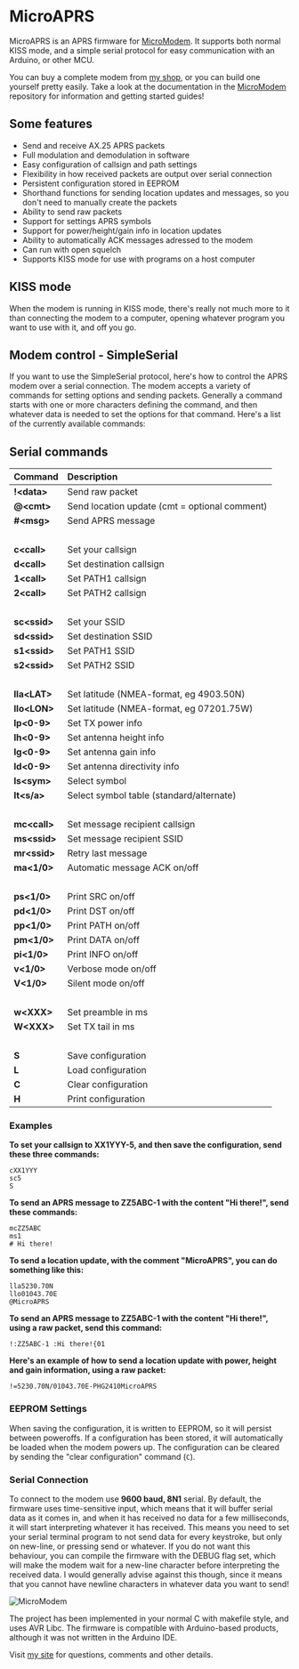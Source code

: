 MicroAPRS
==========

MicroAPRS is an APRS firmware for [MicroModem](http://unsigned.io/micromodem). It supports both normal KISS mode, and a simple serial protocol for easy communication with an Arduino, or other MCU.

You can buy a complete modem from [my shop](http://unsigned.io/shop), or you can build one yourself pretty easily. Take a look at the documentation in the [MicroModem](https://github.com/markqvist/MicroModem) repository for information and getting started guides!

## Some features

- Send and receive AX.25 APRS packets
- Full modulation and demodulation in software
- Easy configuration of callsign and path settings
- Flexibility in how received packets are output over serial connection
- Persistent configuration stored in EEPROM
- Shorthand functions for sending location updates and messages, so you don't need to manually create the packets
- Ability to send raw packets
- Support for settings APRS symbols
- Support for power/height/gain info in location updates
- Ability to automatically ACK messages adressed to the modem
- Can run with open squelch
- Supports KISS mode for use with programs on a host computer

## KISS mode

When the modem is running in KISS mode, there's really not much more to it than connecting the modem to a computer, opening whatever program you want to use with it, and off you go.

## Modem control - SimpleSerial

If you want to use the SimpleSerial protocol, here's how to control the APRS modem over a serial connection. The modem accepts a variety of commands for setting options and sending packets. Generally a command starts with one or more characters defining the command, and then whatever data is needed to set the options for that command. Here's a list of the currently available commands:

## Serial commands

Command | Description
--- | :---
__!\<data>__  | Send raw packet
__@\<cmt>__ | Send location update (cmt = optional comment)
__#\<msg>__ | Send APRS message
&nbsp; | &nbsp;
__c\<call>__ |  Set your callsign
__d\<call>__ |  Set destination callsign
__1\<call>__ |  Set PATH1 callsign
__2\<call>__ |  Set PATH2 callsign
&nbsp; | &nbsp;
__sc\<ssid>__ | Set your SSID
__sd\<ssid>__ | Set destination SSID
__s1\<ssid>__ | Set PATH1 SSID
__s2\<ssid>__ | Set PATH2 SSID
&nbsp; | &nbsp;
__lla\<LAT>__ | Set latitude (NMEA-format, eg 4903.50N)
__llo\<LON>__ | Set latitude (NMEA-format, eg 07201.75W)
__lp\<0-9>__  | Set TX power info
__lh\<0-9>__  | Set antenna height info
__lg\<0-9>__  | Set antenna gain info
__ld\<0-9>__  | Set antenna directivity info
__ls\<sym>__  | Select symbol
__lt\<s/a>__  | Select symbol table (standard/alternate)
&nbsp; | &nbsp;
__mc\<call>__ | Set message recipient callsign
__ms\<ssid>__ | Set message recipient SSID
__mr\<ssid>__ | Retry last message
__ma\<1/0>__  | Automatic message ACK on/off
&nbsp; |&nbsp;
__ps\<1/0>__  | Print SRC on/off
__pd\<1/0>__  | Print DST on/off
__pp\<1/0>__  | Print PATH on/off
__pm\<1/0>__  | Print DATA on/off
__pi\<1/0>__  | Print INFO on/off
__v\<1/0>__ | Verbose mode on/off
__V\<1/0>__ | Silent mode on/off
&nbsp; | &nbsp;
__w\<XXX>__ | Set preamble in ms
__W\<XXX>__ | Set TX tail in ms
&nbsp; | &nbsp;
__S__ | Save configuration
__L__ | Load configuration
__C__ | Clear configuration
__H__ | Print configuration



### Examples

__To set your callsign to XX1YYY-5, and then save the configuration, send these three commands:__
```
cXX1YYY
sc5
S
```

__To send an APRS message to ZZ5ABC-1 with the content "Hi there!", send these commands:__
```
mcZZ5ABC
ms1
# Hi there!
```

__To send a location update, with the comment "MicroAPRS", you can do something like this:__
```
lla5230.70N
llo01043.70E
@MicroAPRS
```

__To send an APRS message to ZZ5ABC-1 with the content "Hi there!", using a raw packet, send this command:__
```
!:ZZ5ABC-1 :Hi there!{01
```
__Here's an example of how to send a location update with power, height and gain information, using a raw packet:__
```
!=5230.70N/01043.70E-PHG2410MicroAPRS
```

### EEPROM Settings
When saving the configuration, it is written to EEPROM, so it will persist between poweroffs. If a configuration has been stored, it will automatically be loaded when the modem powers up. The configuration can be cleared by sending the "clear configuration" command (`C`).

### Serial Connection

To connect to the modem use __9600 baud, 8N1__ serial. By default, the firmware uses time-sensitive input, which means that it will buffer serial data as it comes in, and when it has received no data for a few milliseconds, it will start interpreting whatever it has received. This means you need to set your serial terminal program to not send data for every keystroke, but only on new-line, or pressing send or whatever. If you do not want this behaviour, you can compile the firmware with the DEBUG flag set, which will make the modem wait for a new-line character before interpreting the received data. I would generally advise against this though, since it means that you cannot have newline characters in whatever data you want to send!

![MicroModem](https://unsigned.io/wp-content/uploads/2014/11/A1-1024x731.jpg)

The project has been implemented in your normal C with makefile style, and uses AVR Libc. The firmware is compatible with Arduino-based products, although it was not written in the Arduino IDE.

Visit [my site](http://unsigned.io) for questions, comments and other details.
